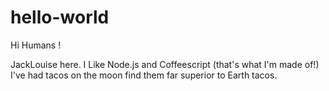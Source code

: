 # hello-world

Hi Humans !

JackLouise here. I Like Node.js and Coffeescript (that's what I'm made of!)
I've had tacos on the moon find them far superior to Earth tacos.
